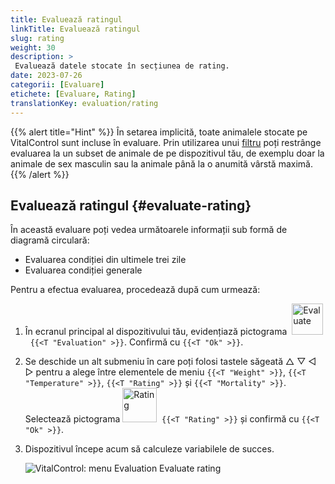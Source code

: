 ```yaml
---
title: Evaluează ratingul
linkTitle: Evaluează ratingul
slug: rating
weight: 30
description: >
 Evaluează datele stocate în secțiunea de rating.
date: 2023-07-26
categorii: [Evaluare]
etichete: [Evaluare, Rating]
translationKey: evaluation/rating
---
```

{{% alert title="Hint" %}}
În setarea implicită, toate animalele stocate pe VitalControl sunt incluse în evaluare. Prin utilizarea unui [filtru](../../filter/) poți restrânge evaluarea la un subset de animale de pe dispozitivul tău, de exemplu doar la animale de sex masculin sau la animale până la o anumită vârstă maximă.
{{% /alert %}}

## Evaluează ratingul {#evaluate-rating}

În această evaluare poți vedea următoarele informații sub formă de diagramă circulară:
- Evaluarea condiției din ultimele trei zile
- Evaluarea condiției generale

Pentru a efectua evaluarea, procedează după cum urmează:

1. În ecranul principal al dispozitivului tău, evidențiază pictograma &nbsp;<img src="/icons/main/evaluation.svg" width="50" align="bottom" alt="Evaluate" />&nbsp; `{{<T "Evaluation" >}}`. Confirmă cu `{{<T "Ok" >}}`.

2. Se deschide un alt submeniu în care poți folosi tastele săgeată △ ▽ ◁ ▷ pentru a alege între elementele de meniu `{{<T "Weight" >}}`, `{{<T "Temperature" >}}`, `{{<T "Rating" >}}` și `{{<T "Mortality" >}}`. Selectează pictograma <img src="/icons/evaluation/rating.svg" width="55" align="bottom" alt="Rating" />&nbsp; `{{<T "Rating" >}}` și confirmă cu `{{<T "Ok" >}}`.

3. Dispozitivul începe acum să calculeze variabilele de succes.

   ![VitalControl: menu Evaluation Evaluate rating](../images/rating.png "Evaluate rating")


